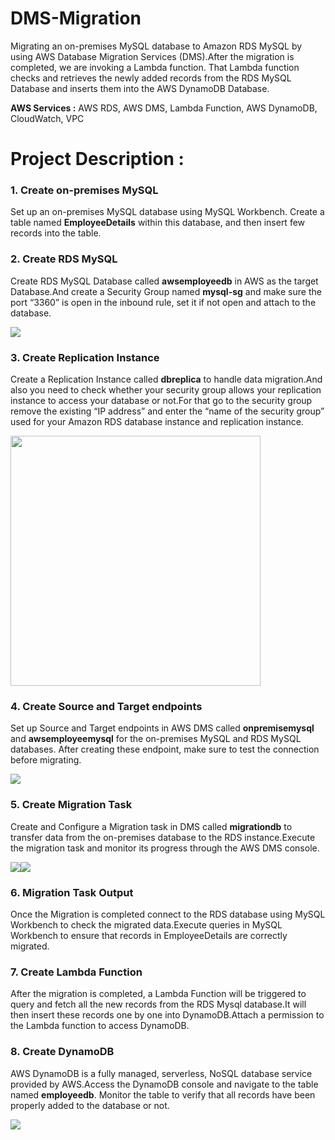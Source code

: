 # DMS-Migration

Migrating an on-premises MySQL database to Amazon RDS MySQL by using AWS Database Migration Services (DMS).After the migration is completed, we are invoking a Lambda function. That Lambda function checks and retrieves the newly added records from the RDS MySQL Database and inserts them into the AWS DynamoDB Database.

**AWS Services :** AWS RDS, AWS DMS, Lambda Function, AWS DynamoDB, CloudWatch, VPC 


# Project Description : 

### 1. Create on-premises MySQL
Set up an on-premises MySQL database using MySQL Workbench. Create a table named **EmployeeDetails** within this database, and then insert few records into the table.

### 2. Create RDS MySQL
Create RDS MySQL Database called **awsemployeedb** in AWS as the target Database.And create a Security Group named **mysql-sg** and make sure the port “3360” is open in the inbound rule, set it if not open and attach to the database.

<img src="https://github.com/user-attachments/assets/19d6e4df-8a93-4821-8f60-d09e5fceba91">

### 3. Create Replication Instance
Create a Replication Instance called **dbreplica** to handle data migration.And also you need to check whether your security group allows your replication instance to access your database or not.For that go to the security group remove the existing “IP address” and enter the “name of the security group” used for your Amazon RDS database instance and replication instance.

<img src="https://github.com/user-attachments/assets/700a9bce-7016-43ad-b06d-d8bfd7866a82" width="400px">

### 4. Create Source and Target endpoints
Set up Source and Target endpoints in AWS DMS called **onpremisemysql** and **awsemployeemysql** for the on-premises MySQL and RDS MySQL databases. After creating these endpoint, make sure to test the connection before migrating.

<img src="https://github.com/user-attachments/assets/55f9c2b2-9f59-41fe-bbdd-b4c742815d89">

### 5. Create Migration Task
Create and Configure a Migration task in DMS called **migrationdb** to transfer data from the on-premises database to the RDS instance.Execute the migration task and monitor its progress through the AWS DMS console.

<img src="https://github.com/user-attachments/assets/c89959a2-96ee-447d-a44d-d72e48b5db98"><img src="https://github.com/user-attachments/assets/0c84d26f-6c40-4a88-964b-36b65562def4">

### 6. Migration Task Output
Once the Migration is completed connect to the RDS database using MySQL Workbench to check the migrated data.Execute queries in MySQL Workbench to ensure that records in EmployeeDetails are correctly migrated.

### 7. Create Lambda Function
After the migration is completed, a Lambda Function will be triggered to query and fetch all the new records from the RDS Mysql database.It will then insert these records one by one into DynamoDB.Attach a permission to the Lambda function to access DynamoDB.
   
### 8. Create DynamoDB
AWS DynamoDB is a fully managed, serverless, NoSQL database service provided by AWS.Access the DynamoDB console and navigate to the table named **employeedb**. Monitor the table to verify that all records have been properly added to the database or not.

<img src="https://github.com/user-attachments/assets/c8bc0a95-c277-4a81-8bf1-15dcea4543b9">



